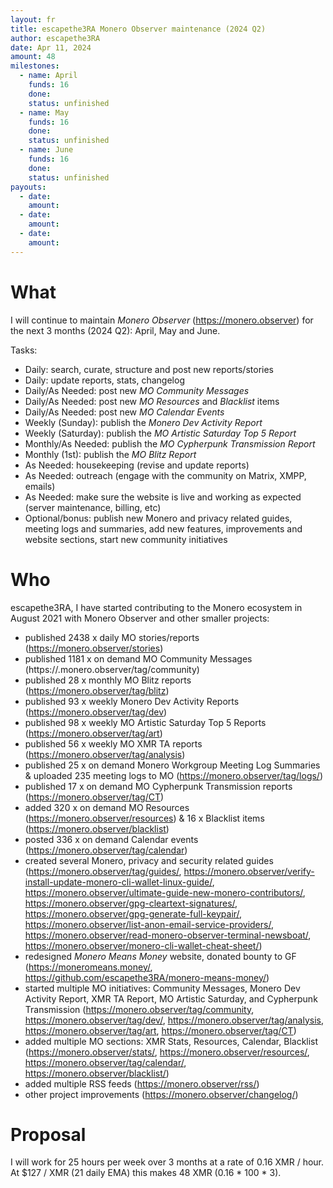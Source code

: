 ```yaml
---
layout: fr
title: escapethe3RA Monero Observer maintenance (2024 Q2)
author: escapethe3RA
date: Apr 11, 2024
amount: 48
milestones:
  - name: April
    funds: 16
    done:
    status: unfinished
  - name: May
    funds: 16
    done:
    status: unfinished
  - name: June
    funds: 16
    done:
    status: unfinished
payouts:
  - date:
    amount:
  - date:
    amount:
  - date:
    amount:
---
```


# What

I will continue to maintain *Monero Observer* (https://monero.observer) for the next 3 months (2024 Q2): April, May and June.

Tasks:

- Daily: search, curate, structure and post new reports/stories
- Daily: update reports, stats, changelog
- Daily/As Needed: post new *MO Community Messages*
- Daily/As Needed: post new *MO Resources* and *Blacklist* items
- Daily/As Needed: post new *MO Calendar Events*
- Weekly (Sunday): publish the *Monero Dev Activity Report*
- Weekly (Saturday): publish the *MO Artistic Saturday Top 5 Report*
- Monthly/As Needed: publish the *MO Cypherpunk Transmission Report*
- Monthly (1st): publish the *MO Blitz Report*
- As Needed: housekeeping (revise and update reports)
- As Needed: outreach (engage with the community on Matrix, XMPP, emails)
- As Needed: make sure the website is live and working as expected (server maintenance, billing, etc)
- Optional/bonus: publish new Monero and privacy related guides, meeting logs and summaries, add new features, improvements and website sections, start new community initiatives

# Who

escapethe3RA, I have started contributing to the Monero ecosystem in August 2021 with Monero Observer and other smaller projects:

- published 2438 x daily MO stories/reports (https://monero.observer/stories)
- published 1181 x on demand MO Community Messages (https://.monero.observer/tag/community)
- published 28 x monthly MO Blitz reports (https://monero.observer/tag/blitz)
- published 93 x weekly Monero Dev Activity Reports (https://monero.observer/tag/dev)
- published 98 x weekly MO Artistic Saturday Top 5 Reports (https://monero.observer/tag/art)
- published 56 x weekly MO XMR TA reports (https://monero.observer/tag/analysis)
- published 25 x on demand Monero Workgroup Meeting Log Summaries & uploaded 235 meeting logs to MO (https://monero.observer/tag/logs/)
- published 17 x on demand MO Cypherpunk Transmission reports (https://monero.observer/tag/CT)
- added 320 x on demand MO Resources (https://monero.observer/resources) & 16 x Blacklist items (https://monero.observer/blacklist)
- posted 336 x on demand Calendar events (https://monero.observer/tag/calendar)
- created several Monero, privacy and security related guides (https://monero.observer/tag/guides/, https://monero.observer/verify-install-update-monero-cli-wallet-linux-guide/, https://monero.observer/ultimate-guide-new-monero-contributors/, https://monero.observer/gpg-cleartext-signatures/, https://monero.observer/gpg-generate-full-keypair/, https://monero.observer/list-anon-email-service-providers/, https://monero.observer/read-monero-observer-terminal-newsboat/, https://monero.observer/monero-cli-wallet-cheat-sheet/)
- redesigned *Monero Means Money* website, donated bounty to GF (https://moneromeans.money/, https://github.com/escapethe3RA/monero-means-money/)
- started multiple MO initiatives: Community Messages, Monero Dev Activity Report, XMR TA Report, MO Artistic Saturday, and Cypherpunk Transmission  (https://monero.observer/tag/community, https://monero.observer/tag/dev/, https://monero.observer/tag/analysis, https://monero.observer/tag/art, https://monero.observer/tag/CT)
- added multiple MO sections: XMR Stats, Resources, Calendar, Blacklist (https://monero.observer/stats/, https://monero.observer/resources/, https://monero.observer/tag/calendar/, https://monero.observer/blacklist/)
- added multiple RSS feeds (https://monero.observer/rss/)
- other project improvements (https://monero.observer/changelog/)
 
# Proposal

I will work for 25 hours per week over 3 months at a rate of 0.16 XMR / hour. At $127 / XMR (21 daily EMA) this makes 48 XMR (0.16 * 100 * 3).
